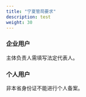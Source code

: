 ```yaml
---
title: "宁夏管局要求"
description: test
weight: 30
---
```




### 企业用户

主体负责人需填写法定代表人。

### 个人用户

非本省身份证不能进行个人备案。